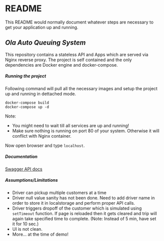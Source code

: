 # README #

This README would normally document whatever steps are necessary to get your application up and running.

## *Ola Auto Queuing System* ##

This repository contains a stateless API and Apps which are served via Nginx reverse proxy. The project is self contained and the only dependencies are Docker engine and docker-compose.

##### Running the project #####
Following command will pull all the necessary images and setup the project up and running in dettached mode.

`docker-compose build`<br/>
`docker-compose up -d`<br/>

Note:
* You might need to wait till all services are up and running!
* Make sure nothing is running on port 80 of your system.
  Otherwise it will conflict with Nginx container.

Now open browser and type `localhost`.

##### Documentation #####

[Swagger API docs](http://localhost/api/v0/docs/)

##### Assumptions/Limitations #####

* Driver can pickup multiple customers at a time
* Driver null value sanity has not been done. Need to add driver name
  in order to store it in localstorage and perform proper API calls.
* Driver triggers dropoff of the customer which is simulated using
  `setTimeout` function. If page is reloaded then it gets cleared
  and trip will again take specified time to complete.
  (Note: Instead of 5 min, have set it for 10 sec.)
* UI is not clean.
* More... at the time of demo!
